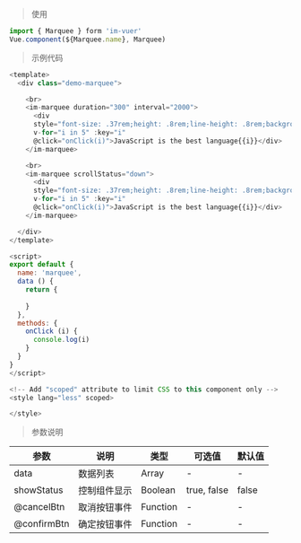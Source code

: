 
> 使用
```js
import { Marquee } form 'im-vuer'
Vue.component(${Marquee.name}, Marquee)
```

> 示例代码
```js
<template>
  <div class="demo-marquee">

    <br>
    <im-marquee duration="300" interval="2000">
      <div 
      style="font-size: .37rem;height: .8rem;line-height: .8rem;background-color: #00bfff;color: #FFF;" 
      v-for="i in 5" :key="i" 
      @click="onClick(i)">JavaScript is the best language{{i}}</div>
    </im-marquee>

    <br>
    <im-marquee scrollStatus="down">
      <div 
      style="font-size: .37rem;height: .8rem;line-height: .8rem;background-color: #00bfff;color: #FFF;" 
      v-for="i in 5" :key="i" 
      @click="onClick(i)">JavaScript is the best language{{i}}</div>
    </im-marquee>

  </div>
</template>

<script>
export default {
  name: 'marquee',
  data () {
    return {
      
    }
  },
  methods: {
    onClick (i) {
      console.log(i)
    }
  }
}
</script>

<!-- Add "scoped" attribute to limit CSS to this component only -->
<style lang="less" scoped>

</style>

```
> 参数说明

  <div>
   <table>
    <thead>
     <tr>
      <th>参数</th> 
      <th>说明</th> 
      <th>类型</th> 
      <th>可选值</th> 
      <th>默认值</th>
     </tr>
    </thead> 
    <tbody>
    <tr>
      <td>data</td> 
      <td>数据列表</td> 
      <td>Array</td> 
      <td>-</td> 
      <td>-</td>
    </tr>
    <tr>
      <td>showStatus</td> 
      <td>控制组件显示</td> 
      <td>Boolean</td> 
      <td>true, false</td> 
      <td>false</td>
    </tr>
    <tr>
      <td>@cancelBtn</td> 
      <td>取消按钮事件</td> 
      <td>Function</td> 
      <td>-</td> 
      <td>-</td>
    </tr>
    <tr>
      <td>@confirmBtn</td> 
      <td>确定按钮事件</td> 
      <td>Function</td> 
      <td>-</td> 
      <td>-</td>
    </tr>
    </tbody>
   </table>
  </div>
  